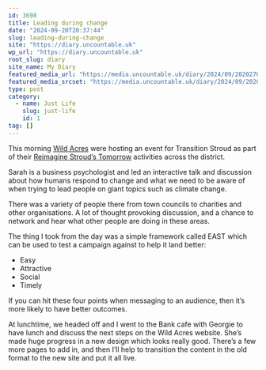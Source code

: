 ```yaml
---
id: 3698
title: Leading during change
date: "2024-09-20T20:37:44"
slug: leading-during-change
site: "https://diary.uncountable.uk"
wp_url: "https://diary.uncountable.uk"
root_slug: diary
site_name: My Diary
featured_media_url: "https://media.uncountable.uk/diary/2024/09/20202700/IMG20240920102313.webp"
featured_media_srcset: "https://media.uncountable.uk/diary/2024/09/20202700/IMG20240920102313-300x169.webp 300w, https://media.uncountable.uk/diary/2024/09/20202700/IMG20240920102313-1024x577.webp 1024w, https://media.uncountable.uk/diary/2024/09/20202700/IMG20240920102313-150x150.webp 150w, https://media.uncountable.uk/diary/2024/09/20202700/IMG20240920102313-640x360.webp 640w, https://media.uncountable.uk/diary/2024/09/20202700/IMG20240920102313.webp 2000w"
type: post
category:
  - name: Just Life
    slug: just-life
    id: 1
tag: []
---
```



<p>This morning <a href="https://wildacres.org.uk/">Wild Acres</a> were hosting an event for Transition Stroud as part of their <a href="https://transitionstroud.org/transition-stroud-action-groups/reimagine-strouds-tomorrow/">Reimagine Stroud&#8217;s Tomorrow</a> activities across the district.</p>



<p>Sarah is a business psychologist and led an interactive talk and discussion about how humans respond to change and what we need to be aware of when trying to lead people on giant topics such as climate change.</p>



<p>There was a variety of people there from town councils to charities and other organisations.  A lot of thought provoking discussion, and a chance to network and hear what other people are doing in these areas.</p>



<p>The thing I took from the day was a simple framework called EAST which can be used to test a campaign against to help it land better:</p>



<ul class="wp-block-list">
<li>Easy</li>



<li>Attractive</li>



<li>Social</li>



<li>Timely</li>
</ul>



<p>If you can hit these four points when messaging to an audience, then it&#8217;s more likely to have better outcomes.</p>



<p>At lunchtime, we headed off and I went to the Bank cafe with Georgie to have lunch and discuss the next steps on the Wild Acres website.  She&#8217;s made huge progress in a new design which looks really good.  There&#8217;s a few more pages to add in, and then I&#8217;ll help to transition the content in the old format to the new site and put it all live.</p>
